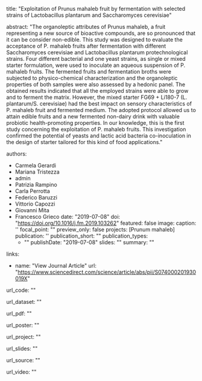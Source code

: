 title: "Exploitation of Prunus mahaleb fruit by fermentation with selected strains of Lactobacillus plantarum and Saccharomyces cerevisiae"

abstract: "The organoleptic attributes of Prunus mahaleb, 
a fruit representing a new source of bioactive compounds, 
are so pronounced that it can be consider non-edible. 
This study was designed to evaluate the acceptance of 
P. mahaleb fruits after fermentation with different Saccharomyces cerevisiae 
and Lactobacillus plantarum protechnological strains. Four different bacterial 
and one yeast strains, as single or mixed starter formulation, were used to inoculate 
an aqueous suspension of P. mahaleb fruits. The fermented fruits and fermentation broths 
were subjected to physico-chemical characterization and the organoleptic properties of both samples
were also assessed by a hedonic panel. 
The obtained results indicated that all the employed strains were able to grow and to ferment the matrix. 
However, the mixed starter FG69 + Li180-7 (L. plantarum/S. cerevisiae) had the best impact on sensory characteristics of 
P. mahaleb fruit and fermented medium. The adopted protocol allowed us to attain edible fruits and a new fermented non-dairy 
drink with valuable probiotic health-promoting properties. In our knowledge, this is the first study concerning the exploitation of 
P. mahaleb fruits. This investigation confirmed the potential of yeasts and lactic acid bacteria co-inoculation in the design of starter 
tailored for this kind of food applications."

authors:
- Carmela Gerardi
- Mariana Tristezza
- admin
- Patrizia Rampino
- Carla Perrotta
- Federico Baruzzi
- Vittorio Capozzi
- Giovanni Mita
- Francesco Grieco
date: "2019-07-08"
doi: "https://doi.org/10.1016/j.fm.2019.103262"
featured: false
image:
  caption: ''
  focal_point: ""
  preview_only: false
projects: [Prunum mahaleb]
publication: ''
publication_short: ""
publication_types:
  - ""
publishDate: "2019-07-08"
slides: ""
summary: ""


links:
  - name: "View Journal Article"
    url: "https://www.sciencedirect.com/science/article/abs/pii/S074000201930019X"


url_code: ""

url_dataset: ""

url_pdf: ""

url_poster: ""

url_project: ""

url_slides: ""

url_source: ""

url_video: ""
